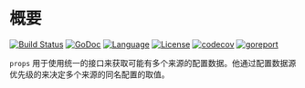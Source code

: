 # 概要

[![Build Status](https://travis-ci.org/tinyhubs/props.svg?branch=master)](https://travis-ci.org/tinyhubs/props)
[![GoDoc](https://godoc.org/github.com/tinyhubs/props?status.svg)](https://godoc.org/github.com/tinyhubs/props)
[![Language](https://img.shields.io/badge/language-go-lightgrey.svg)](https://github.com/tinyhubs/props)
[![License](https://img.shields.io/badge/license-New%20BSD-yellow.svg?style=flat)](LICENSE)
[![codecov](https://codecov.io/gh/tinyhubs/props/branch/master/graph/badge.svg)](https://codecov.io/gh/tinyhubs/props)
[![goreport](https://www.goreportcard.com/badge/github.com/tinyhubs/props)](https://www.goreportcard.com/report/github.com/tinyhubs/props)

`props` 用于使用统一的接口来获取可能有多个来源的配置数据。他通过配置数据源优先级的来决定多个来源的同名配置的取值。


